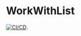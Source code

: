 ﻿# WorkWithList
[![CI/CD](../../actions/workflows/android.yml/badge.svg?branch=main&event=workflow_dispatch)](../../actions/workflows/android.yml).
